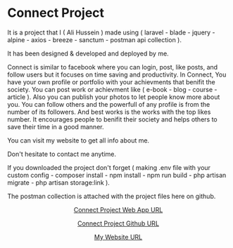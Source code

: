 # Connect Project

It is a project that I ( Ali Hussein ) made using ( laravel - blade - jquery - alpine - axios - breeze - sanctum - postman api collection ).

It has been designed & developed and deployed by me.

Connect is similar to facebook where you can login, post, like posts, and follow users but it focuses on time saving and productivity.
In Connect, You have your own profile or portfolio with your achievments that benifit the society.
You can post work or achievment like ( e-book - blog - course - article ). 
Also you can publish your photos to let people know more about you.
You can follow others and the powerfull of any profile is from the number of its followers.
And best works is the works with the top likes number.
It encourages people to benifit their society and helps others to save their time in a good manner.

You can visit my website to get all info about me.

Don't hesitate to contact me anytime.

If you downloaded the project don't forget ( making .env file with your custom config - composer install - npm install - npm run build -  php artisan migrate - php artisan storage:link ).

The postman collection is attached with the project files here on github.

<p align="center"><a href="https://blade-connect.aly-h.com" target="_blank">Connect Project Web App URL</a></p>

<p align="center"><a href="https://github.com/AliRedaGomaa01/connect" target="_blank">Connect Project Github URL</a></p>

<p align="center"><a href="https://aly-h.com" target="_blank">My Website URL</a></p>
